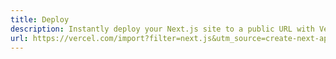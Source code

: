 ```yaml
---
title: Deploy
description: Instantly deploy your Next.js site to a public URL with Vercel.
url: https://vercel.com/import?filter=next.js&utm_source=create-next-app&utm_medium=default-template&utm_campaign=create-next-app
---
```

